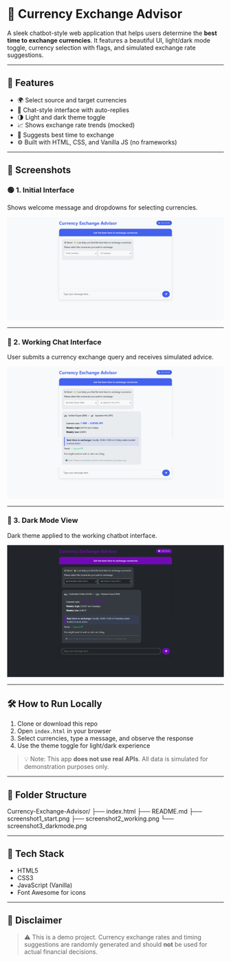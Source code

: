 # 💱 Currency Exchange Advisor

A sleek chatbot-style web application that helps users determine the **best time to exchange currencies**. It features a beautiful UI, light/dark mode toggle, currency selection with flags, and simulated exchange rate suggestions.

---

## 🚀 Features

- 🌍 Select source and target currencies
- 💬 Chat-style interface with auto-replies
- 🌗 Light and dark theme toggle
- 📈 Shows exchange rate trends (mocked)
- 🧠 Suggests best time to exchange
- ⚙️ Built with HTML, CSS, and Vanilla JS (no frameworks)

---

## 📸 Screenshots

### 🟢 1. Initial Interface

Shows welcome message and dropdowns for selecting currencies.

![Initial](screenshot1_start.png)

---

### 🔁 2. Working Chat Interface

User submits a currency exchange query and receives simulated advice.

![Working](screenshot2_working.png)

---

### 🌙 3. Dark Mode View

Dark theme applied to the working chatbot interface.

![Dark Mode](screenshot3_darkmode.png)

---

## 🛠️ How to Run Locally

1. Clone or download this repo  
2. Open `index.html` in your browser  
3. Select currencies, type a message, and observe the response  
4. Use the theme toggle for light/dark experience  

> 💡 Note: This app **does not use real APIs**. All data is simulated for demonstration purposes only.

---

## 📁 Folder Structure
Currency-Exchange-Advisor/
├── index.html
├── README.md
├── screenshot1_start.png
├── screenshot2_working.png
└── screenshot3_darkmode.png

---

## 🧠 Tech Stack

- HTML5
- CSS3
- JavaScript (Vanilla)
- Font Awesome for icons

---

## 📝 Disclaimer

> ⚠️ This is a demo project. Currency exchange rates and timing suggestions are randomly generated and should **not** be used for actual financial decisions.


